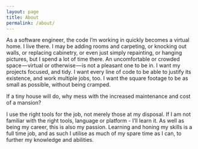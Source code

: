 ```yaml
---
layout: page
title: About
permalink: /about/
---
```


As a software engineer, the code I’m working in quickly becomes a virtual home. I live there. I may be adding rooms and carpeting, or knocking out walls, or replacing cabinetry, or even just simply repainting, or hanging pictures, but I spend a lot of time there. An uncomfortable or crowded space — virtual or otherwise — is not a pleasant one to be in. I want my projects focused, and tidy. I want every line of code to be able to justify its existence, and work multiple jobs, too. I want the square footage to be as small as possible, without being cramped.

If a tiny house will do, why mess with the increased maintenance and cost of a mansion?

I use the right tools for the job, not merely those at my disposal. If I am not familiar with the right tools, language or platform - I’ll learn it. As well as being my career, this is also my passion. Learning and honing my skills is a full time job, and as such I utilise as much of my spare time as I can, to further my knowledge and abilities.
